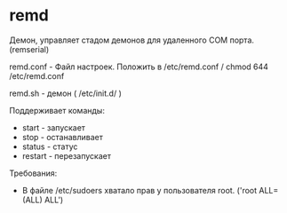 remd
====

Демон, управляет стадом демонов для удаленного COM порта. (remserial)

remd.conf - Файл настроек. Положить в /etc/remd.conf / chmod 644 /etc/remd.conf

remd.sh - демон ( /etc/init.d/ )

Поддерживает команды:
* start - запускает
* stop - останавливает
* status - статус
* restart - перезапускает

Требования:
* В файле /etc/sudoers хватало прав у пользователя root. ('root ALL=(ALL) ALL')